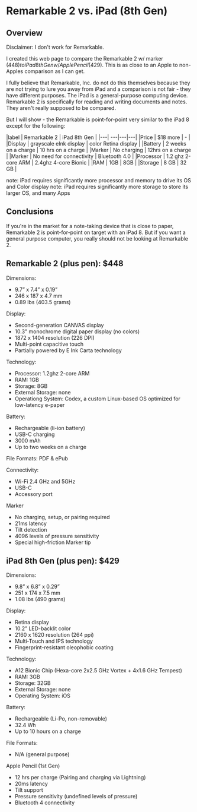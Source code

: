 # Remarkable 2 vs. iPad (8th Gen)
## Overview
Disclaimer: I don't work for Remarkable.

I created this web page to compare the Remarkable 2 w/ marker ($448) to iPad 8th Gen w/ Apple Pencil ($429). This is as close to an Apple to non-Apples comparison as I can get. 

I fully believe that Remarkable, Inc. do not do this themselves because they are not trying to lure you away from iPad and a comparison is not fair - they have different purposes. The iPad is a general-purpose computing device. Remarkable 2 is specifically for reading and writing documents and notes. They aren't really supposed to be compared.

But I will show - the Remarkable is point-for-point very similar to the iPad 8 except for the following:

|label | Remarkable 2 | iPad 8th Gen |
|---| ---|---|---|
|Price | $18 more | - |
|Display | grayscale eInk display | color Retina display |
|Battery | 2 weeks on a charge | 10 hrs on a charge |
|Marker | No charging | 12hrs on a charge |
|Marker | No need for connectivity | Bluetooth 4.0 |
|Processor | 1.2 ghz 2-core ARM | 2.4ghz 4-core Bionic |
|RAM | 1GB | 8GB |
|Storage | 8 GB | 32 GB |

note: iPad requires significantly more processor and memory to drive its OS and Color display
note: iPad requires significantly more storage to store its larger OS, and many Apps

## Conclusions

If you're in the market for a note-taking device that is close to paper, Remarkable 2 is point-for-point on target with an iPad 8. But if you want a general purpose computer, you really should not be looking at Remarkable 2.

## Remarkable 2 (plus pen): $448
Dimensions:
-   9.7” x 7.4” x 0.19”
-   246 x 187 x 4.7 mm
-   0.89 lbs (403.5 grams)

Display:

-   Second-generation CANVAS display
-   10.3" monochrome digital paper display (no colors)
-   1872 x 1404 resolution (226 DPI)
-   Multi-point capacitive touch
-   Partially powered by E Ink Carta technology

Technology:

-   Processor: 1.2ghz 2-core ARM
-   RAM: 1GB
-   Storage: 8GB
-   External Storage: none
-   Operationg System: Codex, a custom Linux-based OS optimized for low-latency e-paper

Battery:

-   Rechargeable (li-ion battery)
-   USB-C charging
-   3000 mAh
-   Up to two weeks on a charge

File Formats: PDF & ePub

Connectivity:

-   Wi-Fi 2.4 GHz and 5GHz
-   USB-C
-   Accessory port

Marker

-   No charging, setup, or pairing required
-   21ms latency
-   Tilt detection
-   4096 levels of pressure sensitivity
-   Special high-friction Marker tip

  

## iPad 8th Gen (plus pen): $429

Dimensions:

-   9.8” x 6.8” x  0.29”
-   251 x 174 x 7.5 mm
-   1.08 lbs (490 grams)

Display:

-   Retina display
-   10.2” LED-backlit color
-   2160 x 1620 resolution (264 ppi)
-   Multi‑Touch and IPS technology
-   Fingerprint-resistant oleophobic coating

Technology:

-   A12 Bionic Chip (Hexa-core 2x2.5 GHz Vortex + 4x1.6 GHz Tempest)
-   RAM: 3GB
-   Storage: 32GB
-   External Storage: none
-   Operating System: iOS

Battery:

-   Rechargeable (Li-Po, non-removable)
-   32.4 Wh
-   Up to 10 hours on a charge

File Formats:

-   N/A (general purpose)

Apple Pencil (1st Gen)

-   12 hrs per charge (Pairing and charging via Lightning)
-   20ms latency
-   Tilt support
-   Pressure sensitivity (undefined levels of pressure)
-   Bluetooth 4 connectivity
<!--stackedit_data:
eyJoaXN0b3J5IjpbLTg5ODE1Nzc2NiwyMDAxOTM5NzAsMTI4Nj
M4Njk0NCwxNzAyNzgxNTI4LC00NzM3ODk3MTIsLTM4ODQ2NDgy
XX0=
-->